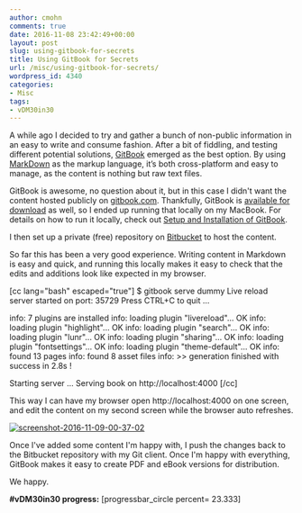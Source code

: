 ```yaml
---
author: cmohn
comments: true
date: 2016-11-08 23:42:49+00:00
layout: post
slug: using-gitbook-for-secrets
title: Using GitBook for Secrets
url: /misc/using-gitbook-for-secrets/
wordpress_id: 4340
categories:
- Misc
tags:
- vDM30in30
---
```


A while ago I decided to try and gather a bunch of non-public information in an easy to write and consume fashion. After a bit of fiddling, and testing different potential solutions, [GitBook](http://gitbook.com/) emerged as the best option. By using [MarkDown](https://daringfireball.net/projects/markdown/) as the markup language, it’s both cross-platform and easy to manage, as the content is nothing but raw text files.

<!--more-->


GitBook is awesome, no question about it, but in this case I didn't want the content hosted publicly on [gitbook.com](http://gitbook.com). Thankfully, GitBook is [available for download](https://github.com/GitbookIO/gitbook) as well, so I ended up running that locally on my MacBook. For details on how to run it locally, check out [Setup and Installation of GitBook](https://github.com/GitbookIO/gitbook/blob/master/docs/setup.md).

I then set up a private (free) repository on [Bitbucket](https://bitbucket.org/) to host the content.

So far this has been a very good experience. Writing content in Markdown is easy and quick, and running this locally makes it easy to check that the edits and additions look like expected in my browser.

[cc lang="bash" escaped="true"]
$ gitbook serve dummy
Live reload server started on port: 35729
Press CTRL+C to quit ...

info: 7 plugins are installed
info: loading plugin "livereload"... OK
info: loading plugin "highlight"... OK
info: loading plugin "search"... OK
info: loading plugin "lunr"... OK
info: loading plugin "sharing"... OK
info: loading plugin "fontsettings"... OK
info: loading plugin "theme-default"... OK
info: found 13 pages
info: found 8 asset files
info: >> generation finished with success in 2.8s !

Starting server ...
Serving book on http://localhost:4000
[/cc]

This way I can have my browser open http://localhost:4000 on one screen, and edit the content on my second screen while the browser auto refreshes.

[![screenshot-2016-11-09-00-37-02](http://vninja.net/wordpress/wp-content/uploads/2016/11/Screenshot-2016-11-09-00.37.02-1024x645.png)](http://slipsum.com/)

Once I've added some content I'm happy with, I push the changes back to the Bitbucket repository with my Git client. Once I'm happy with everything, GitBook makes it easy to create PDF and eBook versions for distribution.

We happy.

**#vDM30in30 progress:**
[progressbar_circle percent= 23.333]
